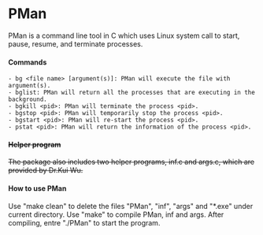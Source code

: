 # PMan
PMan is a command line tool in C which uses Linux system call to start, pause, resume, and terminate processes.

#### Commands

```
- bg <file name> [argument(s)]: PMan will execute the file with argument(s).
- bglist: PMan will return all the processes that are executing in the background.
- bgkill <pid>: PMan will terminate the process <pid>.
- bgstop <pid>: PMan will temporarily stop the process <pid>.
- bgstart <pid>: PMan will re-start the process <pid>.
- pstat <pid>: PMan will return the information of the process <pid>.
```

#### ~~Helper program~~
~~The package also includes two helper programs, inf.c and args.c, which are provided by Dr.Kui Wu.~~

#### How to use PMan
  Use "make clean" to delete the files "PMan", "inf", "args" and "*.exe" under current directory.
  Use "make" to compile PMan, inf and args.
  After compiling, entre "./PMan" to start the program.

